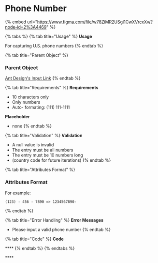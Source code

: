 # Phone Number

{% embed url="https://www.figma.com/file/w78ZiMR2USgl1CwXVrcxXv/?node-id=2%3A4469" %}

{% tabs %}
{% tab title="Usage" %}
**Usage**

For capturing U.S. phone numbers
{% endtab %}

{% tab title="Parent Object" %}
### **Parent Object**

[Ant Design's Input Link](https://ant.design/components/input/)
{% endtab %}

{% tab title="Requirements" %}
**Requirements**

* 10 characters only
* Only numbers
* Auto- formating: \(111\) 111-1111

**Placeholder**

* none
{% endtab %}

{% tab title="Validation" %}
**Validation**

* A null value is invalid
* The entry must be all numbers
* The entry must be 10 numbers long
* \(country code for future iterations\)
{% endtab %}

{% tab title="Attributes Format" %}
### Attributes Format

For example:

```text
(123) - 456 - 7890 => 1234567890-
```
{% endtab %}

{% tab title="Error Handling" %}
**Error Messages**

* Please input a valid phone number
{% endtab %}

{% tab title="Code" %}
**Code**

\*\*\*\*
{% endtab %}
{% endtabs %}

\*\*\*\*




